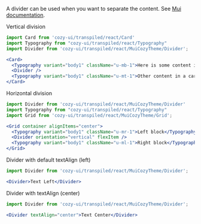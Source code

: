 A divider can be used when you want to separate the content. See [Mui documentation](https://material-ui.com/api/divider/).

Vertical division

```jsx
import Card from 'cozy-ui/transpiled/react/Card'
import Typography from "cozy-ui/transpiled/react/Typography"
import Divider from 'cozy-ui/transpiled/react/MuiCozyTheme/Divider';

<Card>
  <Typography variant="body1" className="u-mb-1">Here is some content in a card.</Typography>
  <Divider />
  <Typography variant="body1" className="u-mt-1">Other content in a card, that is unrelated to the first paragraph.</Typography>
</Card>
```

Horizontal division

```jsx
import Divider from 'cozy-ui/transpiled/react/MuiCozyTheme/Divider'
import Typography from "cozy-ui/transpiled/react/Typography"
import Grid from 'cozy-ui/transpiled/react/MuiCozyTheme/Grid';

<Grid container alignItems="center">
  <Typography variant="body1" className="u-mr-1">Left block</Typography>
  <Divider orientation="vertical" flexItem />
  <Typography variant="body1" className="u-ml-1">Right block</Typography>
</Grid>
```

Divider with default textAlign (left)

```jsx
import Divider from 'cozy-ui/transpiled/react/MuiCozyTheme/Divider';

<Divider>Text Left</Divider>
```

Divider with textAlign (center)

```jsx
import Divider from 'cozy-ui/transpiled/react/MuiCozyTheme/Divider';

<Divider textAlign="center">Text Center</Divider>
```
